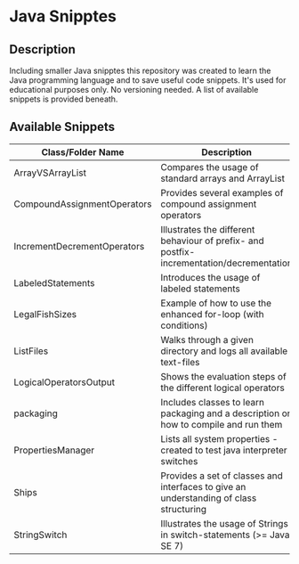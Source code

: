 # Java Snipptes #
## Description ##
Including smaller Java snipptes this repository was created to learn the Java programming language and to save useful code snippets. It's used for educational purposes only. No versioning needed. A list of available snippets is provided beneath.

## Available Snippets ##
| Class/Folder Name | Description |
|------------|-------------|
| ArrayVSArrayList | Compares the usage of standard arrays and ArrayList |
| CompoundAssignmentOperators | Provides several examples of compound assignment operators |
| IncrementDecrementOperators | Illustrates the different behaviour of prefix- and postfix-incrementation/decrementation |
| LabeledStatements | Introduces the usage of labeled statements |
| LegalFishSizes | Example of how to use the enhanced for-loop (with conditions) |
| ListFiles | Walks through a given directory and logs all available text-files |
| LogicalOperatorsOutput | Shows the evaluation steps of the different logical operators |
| packaging | Includes classes to learn packaging and a description on how to compile and run them |
| PropertiesManager | Lists all system properties - created to test java interpreter switches |
| Ships | Provides a set of classes and interfaces to give an understanding of class structuring |
| StringSwitch | Illustrates the usage of Strings in switch-statements (>= Java SE 7) |
